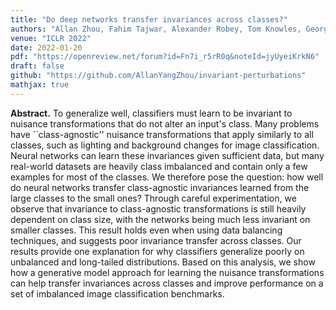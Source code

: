 ```yaml
---
title: "Do deep networks transfer invariances across classes?"
authors: "Allan Zhou, Fahim Tajwar, Alexander Robey, Tom Knowles, George J. Pappas, Hamed Hassani, Chelsea Finn"
venue: "ICLR 2022"
date: 2022-01-20
pdf: "https://openreview.net/forum?id=Fn7i_r5rR0q&noteId=jyUyeiKrkN6"
draft: false
github: "https://github.com/AllanYangZhou/invariant-perturbations"
mathjax: true
---
```


**Abstract.** To generalize well, classifiers must learn to be invariant to nuisance transformations that do not alter an input's class.  Many problems have ``class-agnostic'' nuisance transformations that apply similarly to all classes, such as lighting and background changes for image classification. Neural networks can learn these invariances given sufficient data, but many real-world datasets are heavily class imbalanced and contain only a few examples for most of the classes. We therefore pose the question: how well do neural networks transfer class-agnostic invariances learned from the large classes to the small ones? Through careful experimentation, we observe that invariance to class-agnostic transformations is still heavily dependent on class size, with the networks being much less invariant on smaller classes. This result holds even when using data balancing techniques, and suggests poor invariance transfer across classes. Our results provide one explanation for why classifiers generalize poorly on unbalanced and long-tailed distributions. Based on this analysis, we show how a generative model approach for learning the nuisance transformations can help transfer invariances across classes and improve performance on a set of imbalanced image classification benchmarks.